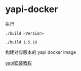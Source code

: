 # yapi-docker

执行

```shell
./build <Version>

./build 1.5.10
```

构建对应版本的 yapi docker image

[yapi安装教程](https://www.jianshu.com/p/a97d2efb23c5)
